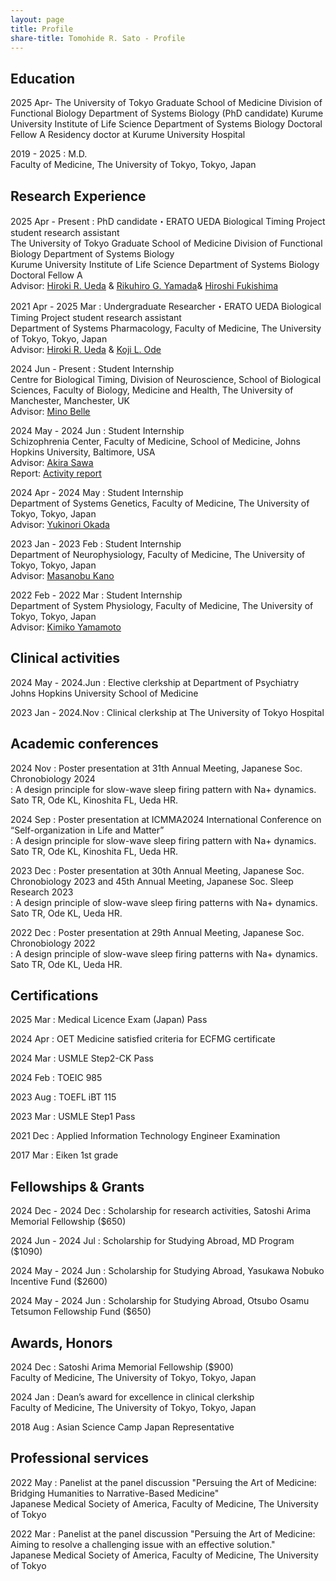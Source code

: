 ```yaml
---
layout: page
title: Profile
share-title: Tomohide R. Sato - Profile
---
```


## Education
2025 Apr-
The University of Tokyo Graduate School of Medicine Division of Functional Biology Department of Systems Biology (PhD candidate)
Kurume University Institute of Life Science Department of Systems Biology Doctoral Fellow A
Residency doctor at Kurume University Hospital

2019 - 2025
: M.D.<br>
Faculty of Medicine, The University of Tokyo, Tokyo, Japan

## Research Experience
2025 Apr - Present
: PhD candidate・ERATO UEDA Biological Timing Project student research assistant<br>
The University of Tokyo Graduate School of Medicine Division of Functional Biology Department of Systems Biology<br>
Kurume University Institute of Life Science Department of Systems Biology Doctoral Fellow A<br>
Advisor: <ins>[Hiroki R. Ueda](https://sys-pharm.m.u-tokyo.ac.jp/joinus-e.html)</ins> & <ins>[Rikuhiro G. Yamada](https://lifescience.kurume-u.ac.jp/polymer-chemistry/about/)</ins>& <ins>[Hiroshi Fukishima](https://lifescience.kurume-u.ac.jp/polymer-chemistry/about/)</ins>

2021 Apr - 2025 Mar
: Undergraduate Researcher・ERATO UEDA Biological Timing Project student research assistant<br>
Department of Systems Pharmacology, Faculty of Medicine, The University of Tokyo, Tokyo, Japan<br>
Advisor: <ins>[Hiroki R. Ueda](https://sys-pharm.m.u-tokyo.ac.jp/joinus-e.html)</ins> & <ins>[Koji L. Ode](https://sys-pharm.m.u-tokyo.ac.jp/joinus-e.html)</ins>

2024 Jun - Present
: Student Internship<br>
Centre for Biological Timing, Division of Neuroscience, School of Biological Sciences, Faculty of Biology, Medicine and Health, The University of Manchester, Manchester, UK<br>
Advisor: <ins>[Mino Belle](https://research.manchester.ac.uk/en/persons/mino-belle)</ins>

2024 May - 2024 Jun
: Student Internship<br>
Schizophrenia Center, Faculty of Medicine, School of Medicine, Johns Hopkins University, Baltimore, USA<br>
Advisor: <ins>[Akira Sawa](https://profiles.hopkinsmedicine.org/provider/akira-sawa/2777051)</ins><br>
Report: <ins>[Activity report](https://d1a05d1c-d66a-4058-8c64-2aa8418c1d97.usrfiles.com/ugd/d1a05d_dd16de7a20c44d74922b167d6204b164.pdf)</ins>

2024 Apr - 2024 May
: Student Internship<br>
Department of Systems Genetics, Faculty of Medicine, The University of Tokyo, Tokyo, Japan<br>
Advisor: <ins>[Yukinori Okada](https://genome.m.u-tokyo.ac.jp/tools.html)</ins>

2023 Jan - 2023 Feb
: Student Internship<br>
Department of Neurophysiology, Faculty of Medicine, The University of Tokyo, Tokyo, Japan<br>
Advisor: <ins>[Masanobu Kano](https://plaza.umin.ac.jp/~neurophy/Kano_Lab_j/Members_j.html)</ins>

2022 Feb - 2022 Mar
: Student Internship<br>
Department of System Physiology, Faculty of Medicine, The University of Tokyo, Tokyo, Japan<br>
Advisor: <ins>[Kimiko Yamamoto](https://square.umin.ac.jp/bme/Member.html)</ins>


## Clinical activities
2024 May - 2024.Jun
: Elective clerkship at Department of Psychiatry Johns Hopkins University School of Medicine<br>

2023 Jan - 2024.Nov
: Clinical clerkship at The University of Tokyo Hospital<br>

## Academic conferences
2024 Nov 
: Poster presentation at 31th Annual Meeting, Japanese Soc. Chronobiology 2024<br>
: A design principle for slow-wave sleep firing pattern with Na+ dynamics. Sato TR, Ode KL, Kinoshita FL, Ueda HR.<br>

2024 Sep 
: Poster presentation at ICMMA2024 International Conference on “Self-organization in Life and Matter”<br>
: A design principle for slow-wave sleep firing pattern with Na+ dynamics. Sato TR, Ode KL, Kinoshita FL, Ueda HR.<br>

2023 Dec 
: Poster presentation at 30th Annual Meeting, Japanese Soc. Chronobiology 2023 and 45th Annual Meeting, Japanese Soc. Sleep Research 2023<br>
: A design principle of slow-wave sleep firing patterns with Na+ dynamics. Sato TR, Ode KL, Ueda HR.<br>

2022 Dec 
: Poster presentation at 29th Annual Meeting, Japanese Soc. Chronobiology 2022<br>
: A design principle of slow-wave sleep firing patterns with Na+ dynamics. Sato TR, Ode KL, Ueda HR.<br>


## Certifications
2025 Mar
: Medical Licence Exam (Japan) Pass <br>

2024 Apr
: OET Medicine satisfied criteria for ECFMG certificate <br>

2024 Mar
: USMLE Step2-CK Pass<br>

2024 Feb
: TOEIC 985<br>

2023 Aug
: TOEFL iBT 115<br>

2023 Mar
: USMLE Step1 Pass<br>

2021 Dec
: Applied Information Technology Engineer Examination<br>

2017 Mar
: Eiken 1st grade

## Fellowships & Grants
2024 Dec - 2024 Dec
: Scholarship for research activities, Satoshi Arima Memorial Fellowship ($650)

2024 Jun - 2024 Jul
: Scholarship for Studying Abroad, MD Program ($1090)

2024 May - 2024 Jun
: Scholarship for Studying Abroad, Yasukawa Nobuko Incentive Fund ($2600)

2024 May - 2024 Jun
: Scholarship for Studying Abroad, Otsubo Osamu Tetsumon Fellowship Fund ($650)


## Awards, Honors
2024 Dec
: Satoshi Arima Memorial Fellowship ($900)<br>
Faculty of Medicine, The University of Tokyo, Tokyo, Japan

2024 Jan
: Dean’s award for excellence in clinical clerkship<br>
Faculty of Medicine, The University of Tokyo, Tokyo, Japan

2018 Aug
: Asian Science Camp Japan Representative

## Professional services
2022 May
: Panelist at the panel discussion "Persuing the Art of Medicine: Bridging Humanities to Narrative-Based Medicine"<br>
Japanese Medical Society of America, Faculty of Medicine, The University of Tokyo

2022 Mar
: Panelist at the panel discussion "Persuing the Art of Medicine: Aiming to resolve a challenging issue with an effective solution."<br>
Japanese Medical Society of America, Faculty of Medicine, The University of Tokyo
